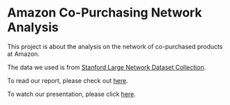 # Amazon Co-Purchasing Network Analysis

This project is about the analysis on the network of co-purchased products at Amazon. 

The data we used is from [Stanford Large Network Dataset Collection](http://snap.stanford.edu/data/).

To read our report, please check out [here](https://github.com/AriaWangXH/amazon-copurchasing-network-analysis/blob/main/doc/final_report.pdf).

To watch our presentation, please click [here](https://youtu.be/2rl_d4HnglI).

